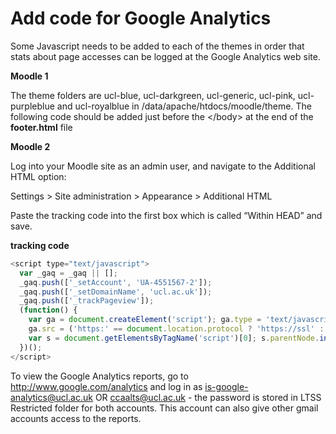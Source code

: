# Add code for Google Analytics

Some Javascript needs to be added to each of the themes in order that stats about page accesses can be logged at the Google Analytics web site.

**Moodle 1**

The theme folders are ucl-blue, ucl-darkgreen, ucl-generic, ucl-pink, ucl-purpleblue and ucl-royalblue in /data/apache/htdocs/moodle/theme. The following code should be added just before the &lt;/body&gt; at the end of the **footer.html** file

**Moodle 2**

Log into your Moodle site as an admin user, and navigate to the Additional HTML option:

Settings &gt; Site administration &gt; Appearance &gt; Additional HTML

Paste the tracking code into the first box which is called “Within HEAD” and save.

**tracking code**

``` javascript
<script type="text/javascript">
  var _gaq = _gaq || [];
  _gaq.push(['_setAccount', 'UA-4551567-2']);
  _gaq.push(['_setDomainName', 'ucl.ac.uk']);
  _gaq.push(['_trackPageview']);
  (function() {
    var ga = document.createElement('script'); ga.type = 'text/javascript'; ga.async = true;
    ga.src = ('https:' == document.location.protocol ? 'https://ssl' : 'http://www') + '.google-analytics.com/ga.js';
    var s = document.getElementsByTagName('script')[0]; s.parentNode.insertBefore(ga, s);
  })();
</script>
```

To view the Google Analytics reports, go to <http://www.google.com/analytics> and log in as is-google-analytics@ucl.ac.uk OR ccaalts@ucl.ac.uk - the password is stored in LTSS Restricted folder for both accounts. This account can also give other gmail accounts access to the reports.
